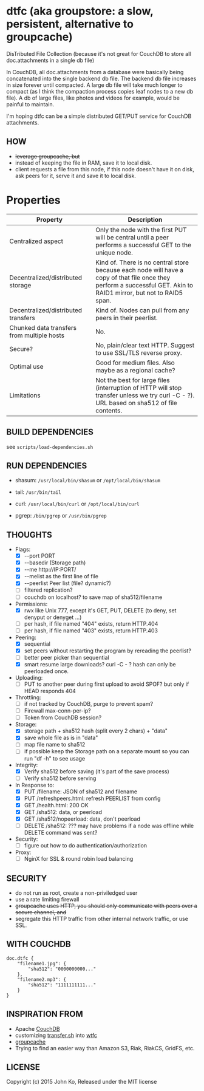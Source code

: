 # dtfc (aka groupstore: a slow, persistent, alternative to groupcache)
DisTributed File Collection (because it's not great for CouchDB to store all doc.attachments in a single db file)

In CouchDB, all doc.attachments from a database were basically being concatenated into the single backend db file. The backend db file increases in size forever until compacted. A large db file will take much longer to compact (as I think the compaction process copies leaf nodes to a new db file). A db of large files, like photos and videos for example, would be painful to maintain.

I'm hoping dtfc can be a simple distributed GET/PUT service for CouchDB attachments.

## HOW

- ~~leverage groupcache, but~~
- instead of keeping the file in RAM, save it to local disk.
- client requests a file from this node, if this node doesn't have it on disk, ask peers for it, serve it and save it to local disk.

# Properties

Property                                   | Description
-------------------------------------------|------------------
Centralized aspect                         | Only the node with the first PUT will be central until a peer performs a successful GET to the unique node.
Decentralized/distributed storage          | Kind of. There is no central store because each node will have a copy of that file once they perform a successful GET. Akin to RAID1 mirror, but not to RAID5 span.
Decentralized/distributed transfers        | Kind of. Nodes can pull from any peers in their peerlist.
Chunked data transfers from multiple hosts | No.
Secure?                                    | No, plain/clear text HTTP. Suggest to use SSL/TLS reverse proxy.
Optimal use                                | Good for medium files. Also maybe as a regional cache?
Limitations                                | Not the best for large files (interruption of HTTP will stop transfer unless we try curl -C - ?). URL based on sha512 of file contents.

## BUILD DEPENDENCIES

see `scripts/load-dependencies.sh`

## RUN DEPENDENCIES

- shasum: `/usr/local/bin/shasum` or `/opt/local/bin/shasum`

- tail: `/usr/bin/tail`

- curl: `/usr/local/bin/curl` or `/opt/local/bin/curl`

- pgrep: `/bin/pgrep` or `/usr/bin/pgrep`

## THOUGHTS

- Flags:
  - [x] --port PORT
  - [x] --basedir (Storage path)
  - [x] --me http://IP:PORT/
  - [x] --melist as the first line of file
  - [x] --peerlist Peer list (file? dynamic?)
  - [ ] filtered replication?
  - [ ] couchdb on localhost? to save map of sha512/filename
- Permissions:
  - [x] rwx like Unix 777, except it's GET, PUT, DELETE (to deny, set denyput or denyget ...)
  - [ ] per hash, if file named "404" exists, return HTTP.404
  - [ ] per hash, if file named "403" exists, return HTTP.403
- Peering:
  - [x] sequential
  - [x] set peers without restarting the program by rereading the peerlist?
  - [ ] better peer picker than sequential
  - [x] smart resume large downloads? curl -C - ? hash can only be peerloaded once.
- Uploading:
  - [ ] PUT to another peer during first upload to avoid SPOF? but only if HEAD responds 404
- Throttling:
  - [ ] if not tracked by CouchDB, purge to prevent spam?
  - [ ] Firewall max-conn-per-ip?
  - [ ] Token from CouchDB session?
- Storage:
  - [x] storage path + sha512 hash (split every 2 chars) + "data"
  - [x] save whole file as is in "data"
  - [ ] map file name to sha512
  - [ ] if possible keep the Storage path on a separate mount so you can run "df -h" to see usage
- Integrity:
  - [x] Verify sha512 before saving (it's part of the save process)
  - [ ] Verify sha512 before serving
- In Response to:
  - [x] PUT /filename: JSON of sha512 and filename
  - [x] PUT /refreshpeers.html: refresh PEERLIST from config
  - [x] GET /health.html: 200 OK
  - [x] GET /sha512: data, or peerload
  - [x] GET /sha512/nopeerload: data, don't peerload
  - [ ] DELETE /sha512: ??? may have problems if a node was offline while DELETE command was sent?
- Security:
  - [ ] figure out how to do authentication/authorization
- Proxy:
  - [ ] NginX for SSL & round robin load balancing

## SECURITY

- do not run as root, create a non-priviledged user
- use a rate limiting firewall
- ~~groupcache uses HTTP, you should only communicate with peers over a secure channel, and~~
- segregate this HTTP traffic from other internal network traffic, or use SSL.

## WITH COUCHDB

```
doc.dtfc {
    "filename1.jpg": {
        "sha512": "0000000000..."
    },
    "filename2.mp3": {
        "sha512": "1111111111..."
    }
}
```

## INSPIRATION FROM

- Apache [CouchDB](http://couchdb.apache.org/)
- customizing [transfer.sh](https://transfer.sh/) into [wtfc](https://github.com/johnko/wtfc/)
- [groupcache](https://github.com/golang/groupcache)
- Trying to find an easier way than Amazon S3, Riak, RiakCS, GridFS, etc.

## LICENSE

Copyright (c) 2015 John Ko, Released under the MIT license
